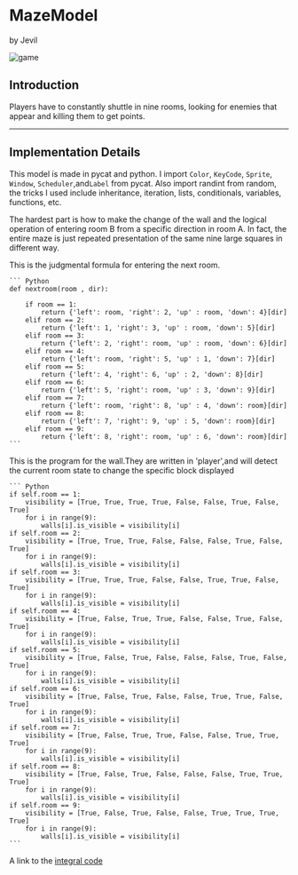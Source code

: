 <link rel="stylesheet" type="text/css" media="all" href="style.css" />

# MazeModel
by Jevil

![game](vid.gif)
## Introduction

Players have to constantly shuttle in nine rooms, looking for enemies that appear and killing them to get points.

---

## Implementation Details


This model is made in pycat and python.
I import ``Color``, ``KeyCode``, ``Sprite``, ``Window``, ``Scheduler``,and``Label`` from pycat.
Also import randint from random, the tricks I used include inheritance, iteration, lists, conditionals, variables, functions, etc.

The hardest part is how to make the change of the wall and the logical operation of entering room B from a specific direction in room A. In fact, the entire maze is just repeated presentation of the same nine large squares in different way.

This is the judgmental formula for entering the next room.

    ``` Python
    def nextroom(room , dir):

        if room == 1:
            return {'left': room, 'right': 2, 'up' : room, 'down': 4}[dir]
        elif room == 2:
            return {'left': 1, 'right': 3, 'up' : room, 'down': 5}[dir]
        elif room == 3:
            return {'left': 2, 'right': room, 'up' : room, 'down': 6}[dir]
        elif room == 4:
            return {'left': room, 'right': 5, 'up' : 1, 'down': 7}[dir]
        elif room == 5:
            return {'left': 4, 'right': 6, 'up' : 2, 'down': 8}[dir]
        elif room == 6:
            return {'left': 5, 'right': room, 'up' : 3, 'down': 9}[dir]
        elif room == 7:
            return {'left': room, 'right': 8, 'up' : 4, 'down': room}[dir]
        elif room == 8:
            return {'left': 7, 'right': 9, 'up' : 5, 'down': room}[dir]
        elif room == 9:
            return {'left': 8, 'right': room, 'up' : 6, 'down': room}[dir]
    ```

This is the program for the wall.They are written in 'player',and will detect the current room state to change the specific block displayed

    ``` Python
    if self.room == 1:
        visibility = [True, True, True, True, False, False, True, False, True]
        for i in range(9):
            walls[i].is_visible = visibility[i]
    if self.room == 2:
        visibility = [True, True, True, False, False, False, True, False, True]
        for i in range(9):
            walls[i].is_visible = visibility[i]
    if self.room == 3:
        visibility = [True, True, True, False, False, True, True, False, True]
        for i in range(9):
            walls[i].is_visible = visibility[i]
    if self.room == 4:
        visibility = [True, False, True, True, False, False, True, False, True]
        for i in range(9):
            walls[i].is_visible = visibility[i]        
    if self.room == 5:
        visibility = [True, False, True, False, False, False, True, False, True]
        for i in range(9):
            walls[i].is_visible = visibility[i]
    if self.room == 6:
        visibility = [True, False, True, False, False, True, True, False, True]
        for i in range(9):
            walls[i].is_visible = visibility[i]
    if self.room == 7:
        visibility = [True, False, True, True, False, False, True, True, True]
        for i in range(9):
            walls[i].is_visible = visibility[i]
    if self.room == 8:
        visibility = [True, False, True, False, False, False, True, True, True]
        for i in range(9):
            walls[i].is_visible = visibility[i]
    if self.room == 9:
        visibility = [True, False, True, False, False, True, True, True, True]
        for i in range(9):
            walls[i].is_visible = visibility[i]
    ```


A link to the [integral code](https://github.com/NopeIdontthinkso/MazeModel/blob/main/mazegamemodel.py)
